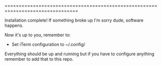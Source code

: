 ================================================================================

Installation complete!
If something broke up I'm sorry dude, software happens.

Now it's up to you, remember to:

- Set iTerm configuration to ~/.config/

Everything should be up and running but if you have to configure anything
remember to add that to this repo.
